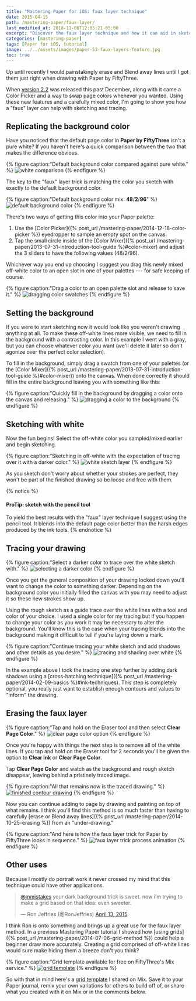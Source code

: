 ```yaml
---
title: "Mastering Paper for iOS: faux layer technique"
date: 2015-04-15
path: /mastering-paper/faux-layer/
last_modified_at: 2018-11-06T12:05:21-05:00
excerpt: "Discover the faux layer technique and how it can aid in sketching and tracing with Paper for iOS."
categories: [mastering-paper]
tags: [Paper for iOS, tutorial]
image: ../../assets/images/paper-53-faux-layers-feature.jpg
toc: true
---
```


Up until recently I would painstakingly erase and Blend away lines until I got them just right when drawing with Paper by FiftyThree.

When [version 2.2](http://news.fiftythree.com/post/104844221313/paper-update-2-2-holiday-bonus-edition-happy) was released this past December, along with it came a Color Picker and a way to swap page colors whenever you wanted. Using these new features and a carefully mixed color, I'm going to show you how a "faux" layer can help with sketching and tracing.

## Replicating the background color

Have you noticed that the default page color in **Paper by FiftyThree** isn't a pure white? If you haven't here's a quick comparison between the two that makes the difference obvious.

{% figure caption:"Default background color compared against pure white." %}
![white comparison](../../assets/images/paper-53-default-white.png)
{% endfigure %}

The key to the "faux" layer trick is matching the color you sketch with exactly to the default background color.

{% figure caption:"Default background color mix: **48**/**2**/**96**" %}
![default background color](../../assets/images/paper-53-default-background-mix.jpg)
{% endfigure %}

There's two ways of getting this color into your Paper palette:

1. Use the [Color Picker]({% post_url /mastering-paper/2014-12-18-color-picker %}) eyedropper to sample an empty spot on the canvas.
2. Tap the small circle inside of the [Color Mixer]({% post_url /mastering-paper/2013-07-31-introduction-tool-guide %}#color-mixer) and adjust the 3 sliders to have the following values (48/2/96).

Whichever way you end up choosing I suggest you drag this newly mixed off-white color to an open slot in one of your palettes --- for safe keeping of course.

{% figure caption:"Drag a color to an open palette slot and release to save it." %}
![dragging color swatches](../../assets/images/paper-53-drag-color-swatch.jpg)
{% endfigure %}

## Setting the background

If you were to start sketching now it would look like you weren't drawing anything at all. To make these off-white lines more visible, we need to fill in the background with a contrasting color. In this example I went with a gray, but you can choose whatever color you want (we'll delete it later so don't agonize over the perfect color selection).

To fill in the background, simply drag a swatch from one of your palettes (or the [Color Mixer]({% post_url /mastering-paper/2013-07-31-introduction-tool-guide %}#color-mixer)) onto the canvas. When done correctly it should fill in the entire background leaving you with something like this:

{% figure caption:"Quickly fill in the background by dragging a color onto the canvas and releasing." %}
![dragging a color to the background](../../assets/images/paper-53-filled-gray-background.jpg)
{% endfigure %}

## Sketching with white

Now the fun begins! Select the off-white color you sampled/mixed earlier and begin sketching.

{% figure caption:"Sketching in off-white with the expectation of tracing over it with a darker color." %}
![white sketch layer](../../assets/images/paper-53-white-sketch-layer.jpg)
{% endfigure %}

As you sketch don't worry about whether your strokes are perfect, they won't be part of the finished drawing so be loose and free with them.

{% notice %}
#### ProTip: sketch with the pencil tool

To yield the best results with the "faux" layer technique I suggest using the pencil tool. It blends into the default page color better than the harsh edges produced by the ink tools.
{% endnotice %}

## Tracing your drawing

{% figure caption:"Select a darker color to trace over the white sketch with." %}
![selecting a darker color](../../assets/images/paper-53-tracing-layer-dark.jpg)
{% endfigure %}

Once you get the general composition of your drawing locked down you'll want to change the color to something darker. Depending on the background color you initially filled the canvas with you may need to adjust it so these new strokes show up.

Using the rough sketch as a guide trace over the white lines with a tool and color of your choice. I used a single color for my tracing but if you happen to change your color as you work it may be necessary to alter the background. You'll know this is the case when your tracing blends into the background making it difficult to tell if you're laying down a mark.

{% figure caption:"Continue tracing your white sketch and add shadows and other details as you desire." %}
![tracing and shading over white](../../assets/images/paper-53-tracing-shading.jpg)
{% endfigure %}

In the example above I took the tracing one step further by adding dark shadows using a [cross-hatching technique]({% post_url /mastering-paper/2014-02-09-basics %}#ink-techniques). This step is completely optional, you really just want to establish enough contours and values to "inform" the drawing.

## Erasing the faux layer

{% figure caption:"Tap and hold on the Eraser tool and then select **Clear Page Color**." %}
![clear page color option](../../assets/images/paper-53-clear-page.jpg)
{% endfigure %}

Once you're happy with things the next step is to remove all of the white lines. If you tap and hold on the Eraser tool for 2 seconds you'll be given the option to **Clear Ink** or **Clear Page Color**. 

Tap **Clear Page Color** and watch as the background and rough sketch disappear, leaving behind a pristinely traced image.

{% figure caption:"All that remains now is the traced drawing." %}
[![finished contour drawing](../../assets/images/paper-53-removed-faux-layer.jpg)](https://mix.fiftythree.com/11098-Michael-Rose/2808345)
{% endfigure %}

Now you can continue adding to page by drawing and painting on top of what remains. I think you'll find this method is so much faster than having to carefully [erase or Blend away lines]({% post_url /mastering-paper/2014-10-25-erasing %}) from an "under-drawing."

{% figure caption:"And here is how the faux layer trick for Paper by FiftyThree looks in sequence." %}
![faux layer trick process animation](../../assets/images/paper-53-faux-layers-process.gif)
{% endfigure %}

## Other uses

Because I mostly do portrait work it never crossed my mind that this technique could have other applications.

<blockquote class="twitter-tweet" lang="en"><p><a href="https://twitter.com/mmistakes">@mmistakes</a> your dark background trick is sweet. now i&#39;m trying to make a grid based on that idea: even sweeter.</p>&mdash; Ron Jeffries (@RonJeffries) <a href="https://twitter.com/RonJeffries/status/587650836018438144">April 13, 2015</a></blockquote>
<script async src="//platform.twitter.com/widgets.js" charset="utf-8"></script>

I think Ron is onto something and brings up a great use for the faux layer method. In a previous Mastering Paper tutorial I showed how [using grids]({% post_url /mastering-paper/2014-07-06-grid-method %}) could help a beginner draw more accurately. Creating a grid comprised of off-white lines would sure make hiding them a breeze don't you think?

{% figure caption:"Grid template available for free on FiftyThree's Mix service." %}
[![grid template](../../assets/images/paper-53-mix-grid-template.jpg)](https://mix.fiftythree.com/11098-Michael-Rose/2854744)
{% endfigure %}

So with that in mind here's a [grid template](https://mix.fiftythree.com/11098-Michael-Rose/2854744) I shared on Mix. Save it to your Paper journal, remix your own variations for others to build off of, or share what you created with it on Mix or in the comments below.
